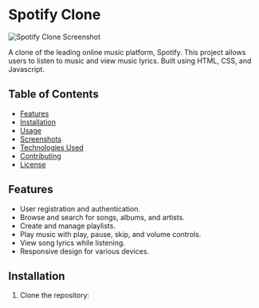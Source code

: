 # Spotify Clone

![Spotify Clone Screenshot](screenshot.png) <!-- Replace with a screenshot of your project if available -->

A clone of the leading online music platform, Spotify. This project allows users to listen to music and view music lyrics. Built using HTML, CSS, and Javascript.

## Table of Contents
- [Features](#features)
- [Installation](#installation)
- [Usage](#usage)
- [Screenshots](#screenshots)
- [Technologies Used](#technologies-used)
- [Contributing](#contributing)
- [License](#license)

## Features

- User registration and authentication.
- Browse and search for songs, albums, and artists.
- Create and manage playlists.
- Play music with play, pause, skip, and volume controls.
- View song lyrics while listening.
- Responsive design for various devices.

## Installation

1. Clone the repository:
